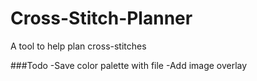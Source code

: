# Cross-Stitch-Planner
A tool to help plan cross-stitches

###Todo
-Save color palette with file
-Add image overlay
